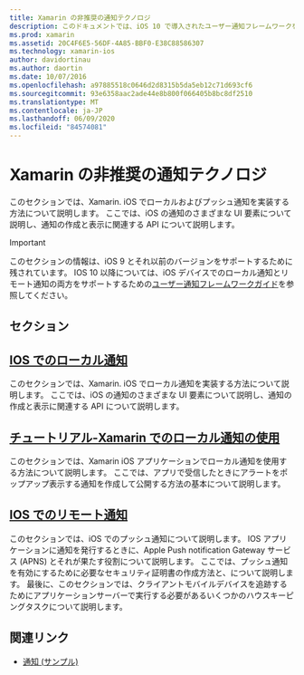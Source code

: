 ```yaml
---
title: Xamarin の非推奨の通知テクノロジ
description: このドキュメントでは、iOS 10 で導入されたユーザー通知フレームワークを優先するために非推奨とされた iOS 通知テクノロジについて説明します。
ms.prod: xamarin
ms.assetid: 20C4F6E5-56DF-4A85-BBF0-E38C88586307
ms.technology: xamarin-ios
author: davidortinau
ms.author: daortin
ms.date: 10/07/2016
ms.openlocfilehash: a97885518c0646d2d8315b5da5eb12c71d693cf6
ms.sourcegitcommit: 93e6358aac2ade44e8b800f066405b8bc8df2510
ms.translationtype: MT
ms.contentlocale: ja-JP
ms.lasthandoff: 06/09/2020
ms.locfileid: "84574081"
---
```

# <a name="deprecated-notification-technologies-in-xamarinios"></a>Xamarin の非推奨の通知テクノロジ

このセクションでは、Xamarin. iOS でローカルおよびプッシュ通知を実装する方法について説明します。 ここでは、iOS の通知のさまざまな UI 要素について説明し、通知の作成と表示に関連する API について説明します。

> [!IMPORTANT]
> このセクションの情報は、iOS 9 とそれ以前のバージョンをサポートするために残されています。 IOS 10 以降については、iOS デバイスでのローカル通知とリモート通知の両方をサポートするための[ユーザー通知フレームワークガイド](~/ios/platform/user-notifications/index.md)を参照してください。

## <a name="sections"></a>セクション

<a name="Local Notifications In iOS"></a>

## <a name="local-notifications-in-ios"></a>[IOS でのローカル通知](local-notifications-in-ios.md)

このセクションでは、Xamarin. iOS でローカル通知を実装する方法について説明します。 ここでは、iOS の通知のさまざまな UI 要素について説明し、通知の作成と表示に関連する API について説明します。

<a name="Local Notifications Walkthrough"></a>

## <a name="walkthrough---using-local-notifications-in-xamarinios"></a>[チュートリアル-Xamarin でのローカル通知の使用](local-notifications-in-ios-walkthrough.md)

このセクションでは、Xamarin iOS アプリケーションでローカル通知を使用する方法について説明します。 ここでは、アプリで受信したときにアラートをポップアップ表示する通知を作成して公開する方法の基本について説明します。

<a name="Remote Notifications In iOS"></a>

## <a name="remote-notifications-in-ios"></a>[IOS でのリモート通知](remote-notifications-in-ios.md)

このセクションでは、iOS でのプッシュ通知について説明します。 IOS アプリケーションに通知を発行するときに、Apple Push notification Gateway サービス (APNS) とそれが果たす役割について説明します。 ここでは、プッシュ通知を有効にするために必要なセキュリティ証明書の作成方法と、について説明します。 最後に、このセクションでは、クライアントモバイルデバイスを追跡するためにアプリケーションサーバーで実行する必要があるいくつかのハウスキーピングタスクについて説明します。

## <a name="related-links"></a>関連リンク

- [通知 (サンプル)](https://docs.microsoft.com/samples/xamarin/ios-samples/notifications)
